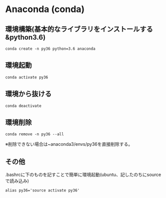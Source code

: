 # Anaconda (conda)
## 環境構築(基本的なライブラリをインストールする&python3.6)
```
conda create -n py36 python=3.6 anaconda
```

## 環境起動
```
conda activate py36
```

## 環境から抜ける
```
conda deactivate
```

## 環境削除
```
conda remove -n py36 --all
```
※削除できない場合は~anaconda3/envs/py36を直接削除する。

## その他
.bashrcに下のものを記すことで簡単に環境起動(ubuntu、記したのちにsourceで読み込み)

```
alias py36='source activate py36'
```
